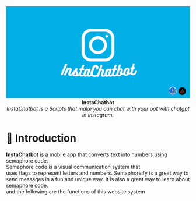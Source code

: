 <p align="center">
  <img src="https://github.com/Dappy-Net/instragram-chatbot/blob/main/assets/Copy%20of%20Text%20to%20semaphore.png?raw=true"> <br>
  <b>InstaChatbot</b> <br>
  <i>InstaChatbot is a Scripts that make you can chat with your bot with chatgpt in instagram.</i>
</p>

# 🚩 Introduction

<p><b>InstaChatbot</b> is a mobile app that converts text into numbers using semaphore code.<br>
Semaphore code is a visual communication system that<br> uses flags to represent letters and numbers.
Semaphoreify is a great way to send messages in a fun and unique way. It is also a great way to learn about semaphore code.<br>
and the following are the functions of this website system</p>
